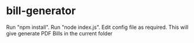 # bill-generator
Run "npm install". 
Run "node index.js". 
Edit config file as required. 
This will give generate PDF Bills in the current folder

